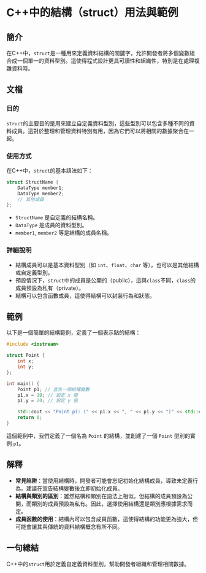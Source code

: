 <!--
Meta Description: # C++中的結構（struct）用法與範例 ## 簡介 在C++中，`struct`是一種用來定義資料結構的關鍵字，允許開發者將多個變數組合成一個單一的資料型別。這使得程式設計更具可讀性和組織性，特別是在處理複雜資料時。 ## 文檔 ### 目的 `struct`的主要目的是用來建立自定義資料型別...
Meta Keywords: struct, point, int, datatype, cpp
-->

# C++中的結構（struct）用法與範例

## 簡介
在C++中，`struct`是一種用來定義資料結構的關鍵字，允許開發者將多個變數組合成一個單一的資料型別。這使得程式設計更具可讀性和組織性，特別是在處理複雜資料時。

## 文檔
### 目的
`struct`的主要目的是用來建立自定義資料型別，這些型別可以包含多種不同的資料成員。這對於整理和管理資料特別有用，因為它們可以將相關的數據聚合在一起。

### 使用方式
在C++中，`struct`的基本語法如下：

```cpp
struct StructName {
    DataType member1;
    DataType member2;
    // 其他成員
};
```

- `StructName` 是自定義的結構名稱。
- `DataType` 是成員的資料型別。
- `member1`, `member2` 等是結構的成員名稱。

### 詳細說明
- 結構成員可以是基本資料型別（如 `int`、`float`、`char` 等），也可以是其他結構或自定義型別。
- 預設情況下，`struct`中的成員是公開的（public），這與`class`不同，`class`的成員預設為私有（private）。
- 結構可以包含函數成員，這使得結構可以封裝行為和狀態。

## 範例
以下是一個簡單的結構範例，定義了一個表示點的結構：

```cpp
#include <iostream>

struct Point {
    int x;
    int y;
};

int main() {
    Point p1; // 宣告一個結構變數
    p1.x = 10; // 設定 x 值
    p1.y = 20; // 設定 y 值

    std::cout << "Point p1: (" << p1.x << ", " << p1.y << ")" << std::endl;
    return 0;
}
```

這個範例中，我們定義了一個名為 `Point` 的結構，並創建了一個 `Point` 型別的實例 `p1`。

## 解釋
- **常見陷阱**：當使用結構時，開發者可能會忘記初始化結構成員，導致未定義行為。建議在宣告結構變數後立即初始化成員。
- **結構與類別的區別**：雖然結構和類別在語法上相似，但結構的成員預設為公開，而類別的成員預設為私有。因此，選擇使用結構還是類別應根據需求而定。
- **成員函數的使用**：結構內可以包含成員函數，這使得結構的功能更為強大，但可能會讓其與傳統的資料結構概念有所不同。

## 一句總結
C++中的`struct`用於定義自定義資料型別，幫助開發者組織和管理相關數據。